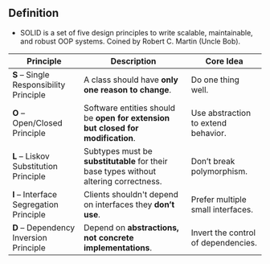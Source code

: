 ## **Definition**

- SOLID is a set of five design principles to write scalable, maintainable, and robust OOP systems. Coined by Robert C. Martin (Uncle Bob).

| Principle | Description | Core Idea |
| --- | --- | --- |
| **S** – Single Responsibility Principle | A class should have **only one reason to change**. | Do one thing well. |
| **O** – Open/Closed Principle | Software entities should be **open for extension but closed for modification**. | Use abstraction to extend behavior. |
| **L** – Liskov Substitution Principle | Subtypes must be **substitutable** for their base types without altering correctness. | Don’t break polymorphism. |
| **I** – Interface Segregation Principle | Clients shouldn't depend on interfaces they **don’t use**. | Prefer multiple small interfaces. |
| **D** – Dependency Inversion Principle | Depend on **abstractions, not concrete implementations**. | Invert the control of dependencies. |
